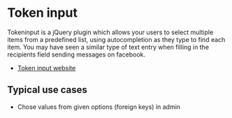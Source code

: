 # Token input

Tokeninput is a jQuery plugin which allows your users to select multiple items from a predefined list, using autocompletion as they type to find each item. You may have seen a similar type of text entry when filling in the recipients field sending messages on facebook.

- [Token input website](http://loopj.com/jquery-tokeninput/)

## Typical use cases

- Chose values from given options (foreign keys) in admin
